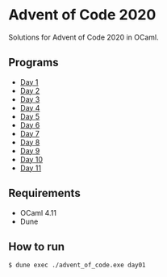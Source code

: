 # Advent of Code 2020

Solutions for Advent of Code 2020 in OCaml.

## Programs

* [Day 1](https://github.com/illbexyz/advent-of-code-2020/blob/main/day01/day01.ml)
* [Day 2](https://github.com/illbexyz/advent-of-code-2020/blob/main/day02/day02.ml)
* [Day 3](https://github.com/illbexyz/advent-of-code-2020/blob/main/day03/day03.ml)
* [Day 4](https://github.com/illbexyz/advent-of-code-2020/blob/main/day04/day04.ml)
* [Day 5](https://github.com/illbexyz/advent-of-code-2020/blob/main/day05/day05.ml)
* [Day 6](https://github.com/illbexyz/advent-of-code-2020/blob/main/day06/day06.ml)
* [Day 7](https://github.com/illbexyz/advent-of-code-2020/blob/main/day07/day07.ml)
* [Day 8](https://github.com/illbexyz/advent-of-code-2020/blob/main/day08/day08.ml)
* [Day 9](https://github.com/illbexyz/advent-of-code-2020/blob/main/day09/day09.ml)
* [Day 10](https://github.com/illbexyz/advent-of-code-2020/blob/main/day10/day10.ml)
* [Day 11](https://github.com/illbexyz/advent-of-code-2020/blob/main/day11/day11.ml)

## Requirements

* OCaml 4.11
* Dune 

## How to run

```
$ dune exec ./advent_of_code.exe day01
```